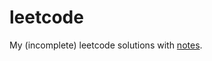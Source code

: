 # leetcode
My (incomplete) leetcode solutions with [notes](https://docs.google.com/spreadsheets/d/1Xpiq9rk_flYZ3jRo2_HrZDVi8YlZE5iBHFtK160Tiow/edit?usp=sharing).
